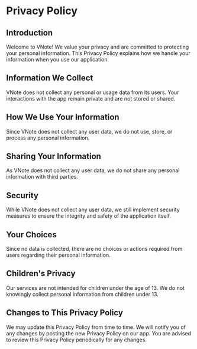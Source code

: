 # Privacy Policy

## Introduction
Welcome to VNote! We value your privacy and are committed to protecting your personal information. This Privacy Policy explains how we handle your information when you use our application.

## Information We Collect
VNote does not collect any personal or usage data from its users. Your interactions with the app remain private and are not stored or shared.

## How We Use Your Information
Since VNote does not collect any user data, we do not use, store, or process any personal information.

## Sharing Your Information
As VNote does not collect any user data, we do not share any personal information with third parties.

## Security
While VNote does not collect any user data, we still implement security measures to ensure the integrity and safety of the application itself.

## Your Choices
Since no data is collected, there are no choices or actions required from users regarding their personal information.

## Children's Privacy
Our services are not intended for children under the age of 13. We do not knowingly collect personal information from children under 13.

## Changes to This Privacy Policy
We may update this Privacy Policy from time to time. We will notify you of any changes by posting the new Privacy Policy on our app. You are advised to review this Privacy Policy periodically for any changes.


